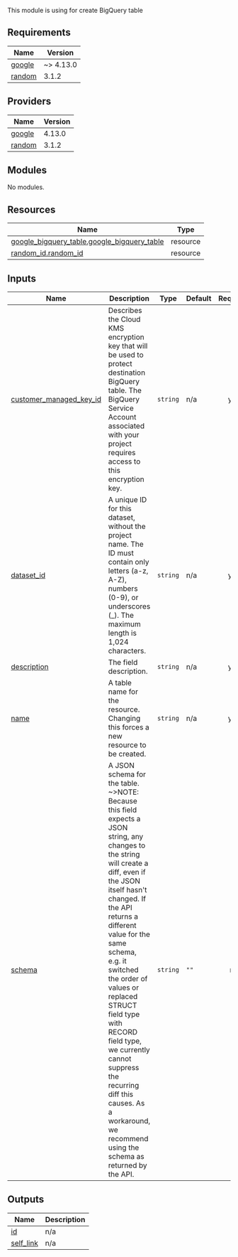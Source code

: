 This module is using for create BigQuery table

<!-- BEGIN_TF_DOCS -->
## Requirements

| Name | Version |
|------|---------|
| <a name="requirement_google"></a> [google](#requirement\_google) | ~> 4.13.0 |
| <a name="requirement_random"></a> [random](#requirement\_random) | 3.1.2 |

## Providers

| Name | Version |
|------|---------|
| <a name="provider_google"></a> [google](#provider\_google) | 4.13.0 |
| <a name="provider_random"></a> [random](#provider\_random) | 3.1.2 |

## Modules

No modules.

## Resources

| Name | Type |
|------|------|
| [google_bigquery_table.google_bigquery_table](https://registry.terraform.io/providers/hashicorp/google/latest/docs/resources/bigquery_table) | resource |
| [random_id.random_id](https://registry.terraform.io/providers/hashicorp/random/3.1.2/docs/resources/id) | resource |

## Inputs

| Name | Description | Type | Default | Required |
|------|-------------|------|---------|:--------:|
| <a name="input_customer_managed_key_id"></a> [customer\_managed\_key\_id](#input\_customer\_managed\_key\_id) | Describes the Cloud KMS encryption key that will be used to protect destination BigQuery table. The BigQuery Service Account associated with your project requires access to this encryption key. | `string` | n/a | yes |
| <a name="input_dataset_id"></a> [dataset\_id](#input\_dataset\_id) | A unique ID for this dataset, without the project name. The ID must contain only letters (a-z, A-Z), numbers (0-9), or underscores (\_). The maximum length is 1,024 characters. | `string` | n/a | yes |
| <a name="input_description"></a> [description](#input\_description) | The field description. | `string` | n/a | yes |
| <a name="input_name"></a> [name](#input\_name) | A table name for the resource. Changing this forces a new resource to be created. | `string` | n/a | yes |
| <a name="input_schema"></a> [schema](#input\_schema) | A JSON schema for the table. ~>NOTE: Because this field expects a JSON string, any changes to the string will create a diff, even if the JSON itself hasn't changed. If the API returns a different value for the same schema, e.g. it switched the order of values or replaced STRUCT field type with RECORD field type, we currently cannot suppress the recurring diff this causes. As a workaround, we recommend using the schema as returned by the API. | `string` | `""` | no |

## Outputs

| Name | Description |
|------|-------------|
| <a name="output_id"></a> [id](#output\_id) | n/a |
| <a name="output_self_link"></a> [self\_link](#output\_self\_link) | n/a |
<!-- END_TF_DOCS -->
